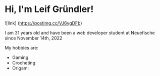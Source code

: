
# Hi, I'm Leif Gründler!

![link] (https://postimg.cc/VJ6ygDFb)

I am 31 years old and have been a web developer student at Neuefische since November 14th, 2022

My hobbies are:
- Gaming
- Crocheting
- Origami
